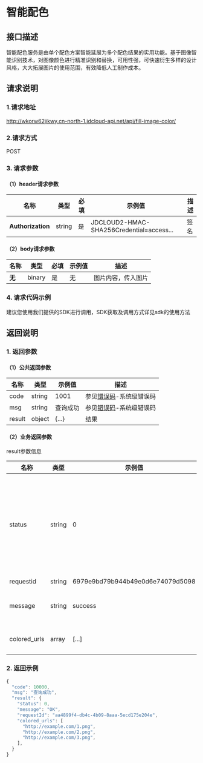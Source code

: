 # 智能配色

## 接口描述
智能配色服务是由单个配色方案智能延展为多个配色结果的实用功能。基于图像智能识别技术，对图像颜色进行精准识别和替换，可用性强，可快速衍生多样的设计风格，大大拓展图片的使用范围，有效降低人工制作成本。

## 请求说明

### 1.请求地址
http://wkorw62jikwy.cn-north-1.jdcloud-api.net/api/fill-image-color/

### 2.请求方式
POST

### 3. 请求参数
#### （1）header请求参数
|名称|类型|必填|示例值|描述|
|---|---|---|---|---|
|**Authorization**|string| 是 | JDCLOUD2-HMAC-SHA256Credential=access...	| 签名|

#### （2）body请求参数
|名称|类型|必填|示例值|描述|
|---|---|---|---|---|
|**无**|binary| 是 | 无 | 图片内容，传入图片|

### 4. 请求代码示例
建议您使用我们提供的SDK进行调用，SDK获取及调用方式详见sdk的使用方法

## 返回说明

### 1. 返回参数

#### （1）公共返回参数

|名称|类型|示例值|描述|
|---|---|---|---|
|code|string | 1001 | 参见<a target="_blank" href="/cn/linglong/Error-Codes">错误码</a>-系统级错误码|
|msg|string | 查询成功 | 参见<a target="_blank" href="">错误码</a>-系统级错误码|
|result|object | {...} | 结果 |

#### （2）业务返回参数
result参数信息

|名称|类型|示例值|描述|
|---|---|---|---|
|status|string | 0 | 返回结果，0表示成功；非0为对应错误号，参见错误码-业务级错误码|
|requestid|string | 6979e9bd79b944b49e0d6e74079d5098 | 请求id |
|message|string | success | 结果状态，成功为 success |
|colored_urls|array | [...] | 处理后的图片地址 |

### 2. 返回示例
```js
{
  "code": 10000,
  "msg": "查询成功",
  "result": {
    "status": 0,
    "message": "OK",
    "requestId": "aa4899f4-db4c-4b09-8aaa-5ecd175e204e",
    "colored_urls": [
      "http://example.com/1.png",
      "http://example.com/2.png",
      "http://example.com/3.png",
    ],
  }
}
```
